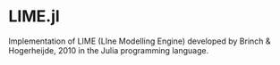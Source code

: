 # LIME.jl
Implementation of LIME (LIne Modelling Engine) developed by Brinch &amp; Hogerheijde, 2010 in the Julia programming language.
